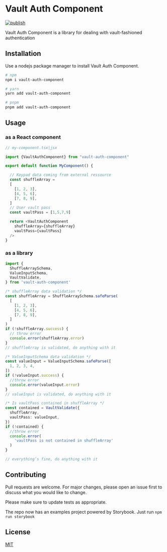 # Vault Auth Component

[![publish](https://github.com/jerome-bienaime/vaultauth/actions/workflows/npm-publish.yml/badge.svg)](https://github.com/jerome-bienaime/vaultauth/actions/workflows/npm-publish.yml)

Vault Auth Component is a library for dealing with
vault-fashioned authentication

## Installation

Use a nodejs package manager to install Vault Auth Component.

```bash
# npm
npm i vault-auth-component

# yarn
yarn add vault-auth-component

# pnpm
pnpm add vault-auth-component
```

## Usage

### as a React component

```typescript
// my-component.tsx|jsx

import {VaultAuthComponent} from "vault-auth-component"

export default function MyComponent() {

  // Keypad data coming from external ressource
  const shuffleArray =
  [
    [1, 2, 3],
    [4, 5, 6],
    [7, 8, 9],
  ]
  // User vault pass
  const vaultPass = [1,5,7,9]

  return <VaultAuthComponent
    shuffleArray={shuffleArray}
    vaultPass={vaultPass}
  />
}

```

### as a library

```typescript
import {
  ShuffleArraySchema,
  ValueInputSchema,
  VaultValidate,
} from 'vault-auth-component'

/* shuffleArray data validation */
const shuffleArray = ShuffleArraySchema.safeParse(
  [
    [1, 2, 3],
    [4, 5, 6],
    [7, 8, 9],
  ]
)
if (!shuffleArray.success) {
  // throw error
  console.error(shuffleArray.error)
}
// shuffleArray is validated, do anything with it

/* ValueInputSchema data validation */
const valueInput = ValueInputSchema.safeParse([
  1, 2, 3, 4,
])
if (!valueInput.success) {
  //throw error
  console.error(valueInput.error)
}
// valueInput is validated, do anything with it

/* Is vaultPass contained in shuffleArray */
const contained = VaultValidate({
  shuffleArray,
  vaultPass: valueInput,
})
if (!contained) {
  //throw error
  console.error(
    'vaultPass is not contained in shuffleArray'
  )
}

// everything’s fine, do anything with it
```

## Contributing

Pull requests are welcome. For major changes, please open an issue first
to discuss what you would like to change.

Please make sure to update tests as appropriate.

The repo now has an examples project powered by Storybook. Just run `npm run storybook`

## License

[MIT](https://choosealicense.com/licenses/mit/)
